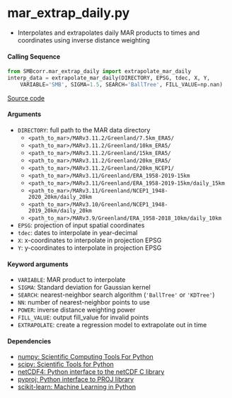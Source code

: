 mar_extrap_daily.py
===================

- Interpolates and extrapolates daily MAR products to times and coordinates using inverse distance weighting

#### Calling Sequence
```python
from SMBcorr.mar_extrap_daily import extrapolate_mar_daily
interp_data = extrapolate_mar_daily(DIRECTORY, EPSG, tdec, X, Y,
    VARIABLE='SMB', SIGMA=1.5, SEARCH='BallTree', FILL_VALUE=np.nan)
```
[Source code](https://github.com/tsutterley/SMBcorr/blob/master/SMBcorr/mar_extrap_daily.py)

#### Arguments
- `DIRECTORY`: full path to the MAR data directory
    * `<path_to_mar>/MARv3.11.2/Greenland/7.5km_ERA5/`
    * `<path_to_mar>/MARv3.11.2/Greenland/10km_ERA5/`
    * `<path_to_mar>/MARv3.11.2/Greenland/15km_ERA5/`
    * `<path_to_mar>/MARv3.11.2/Greenland/20km_ERA5/`
    * `<path_to_mar>/MARv3.11.2/Greenland/20km_NCEP1/`
    * `<path_to_mar>/MARv3.11/Greenland/ERA_1958-2019-15km`
    * `<path_to_mar>/MARv3.11/Greenland/ERA_1958-2019-15km/daily_15km`
    * `<path_to_mar>/MARv3.11/Greenland/NCEP1_1948-2020_20km/daily_20km`
    * `<path_to_mar>/MARv3.10/Greenland/NCEP1_1948-2019_20km/daily_20km`
    * `<path_to_mar>/MARv3.9/Greenland/ERA_1958-2018_10km/daily_10km`
- `EPSG`: projection of input spatial coordinates
- `tdec`: dates to interpolate in year-decimal
- `X`: x-coordinates to interpolate in projection EPSG
- `Y`: y-coordinates to interpolate in projection EPSG

#### Keyword arguments
- `VARIABLE`: MAR product to interpolate
- `SIGMA`: Standard deviation for Gaussian kernel
- `SEARCH`: nearest-neighbor search algorithm (`'BallTree'` or `'KDTree'`)
- `NN`: number of nearest-neighbor points to use
- `POWER`: inverse distance weighting power
- `FILL_VALUE`: output fill_value for invalid points
- `EXTRAPOLATE`: create a regression model to extrapolate out in time

#### Dependencies
- [numpy: Scientific Computing Tools For Python](https://numpy.org)
- [scipy: Scientific Tools for Python](https://docs.scipy.org/doc//)
- [netCDF4: Python interface to the netCDF C library](https://unidata.github.io/netcdf4-python/netCDF4/index.html)
- [pyproj: Python interface to PROJ library](https://pypi.org/project/pyproj/)
- [scikit-learn: Machine Learning in Python](https://scikit-learn.org/stable/index.html)
